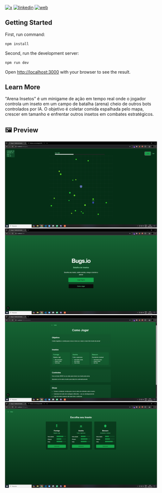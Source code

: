 [![x](https://img.shields.io/badge/X-000000?style=for-the-badge&logo=X&logoColor=white)](https://twitter.com/t_h_e_u)
[![linkedin](https://img.shields.io/badge/Linkedin-0A66C2?style=for-the-badge&logo=linkedin&logoColor=white)](https://www.linkedin.com/in/matheusgbatista/)
[![web](https://img.shields.io/badge/web-000000?style=for-the-badge&logo=web&logoColor=white)](https://t-heu.github.io)
## Getting Started

First, run command:

```bash
npm install
```

Second, run the development server:

```bash
npm run dev
```

Open [http://localhost:3000](http://localhost:3000) with your browser to see the result.

## Learn More

"Arena Insetos" é um minigame de ação em tempo real onde o jogador controla um inseto em um campo de batalha (arena) cheio de outros bots controlados por IA. O objetivo é coletar comida espalhada pelo mapa, crescer em tamanho e enfrentar outros insetos em combates estratégicos.

## 🖼️ Preview
![Screen 1](docs/preview.png "Screen 1")
![Screen 2](docs/image2.png "Screen 2")
![Screen 2](docs/image0.png "Screen 2")
![Screen 2](docs/image.png "Screen 2")